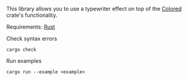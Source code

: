 This library allows you to use a typewriter effect on top of the [Colored](https://github.com/mackwic/colored) crate's functionality.

Requirements: [Rust](https://www.rust-lang.org/tools/install)


Check syntax errors

`cargo check`

Run examples

`cargo run --example <example>`